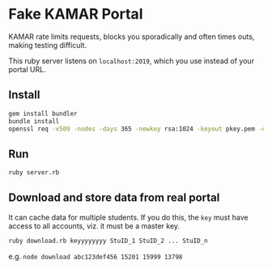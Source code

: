 # Fake KAMAR Portal
KAMAR rate limits requests, blocks you sporadically and often times outs, making testing difficult.

This ruby server listens on `localhost:2019`, which you use instead of your portal URL.

## Install
```sh
gem install bundler
bundle install
openssl req -x509 -nodes -days 365 -newkey rsa:1024 -keyout pkey.pem -out cert.crt
```

## Run
```sh
ruby server.rb
```

## Download and store data from real portal
It can cache data for multiple students. If you do this, the `key` must have access to all accounts, viz. it must be a master key.
```sh
ruby download.rb keyyyyyyyy StuID_1 StuID_2 ... StuID_n
```
e.g. `node download abc123def456 15201 15999 13798`

